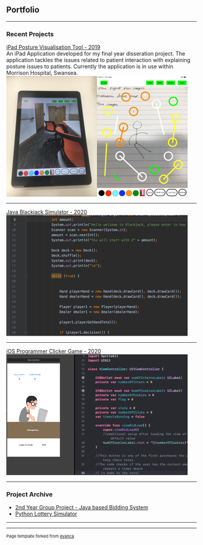 ## Portfolio

---

### Recent Projects

[iPad Posture Visualisation Tool - 2019](pdf/Dissertation.pdf)
<br>An iPad Application developed for my final year disseration project. The application tackles the issues related to patient interaction with explaining posture issues to patients. Currently the application is in use within Morrison Hospital, Swansea. 
<img src="images/app.png?raw=true"/>

---
[Java Blackjack Simulator - 2020 ](https://github.com/AlexW555/Blackjack-simulator)
<img src="images/java.png?raw=true"/>

---
[iOS Programmer Clicker Game  - 2020](https://github.com/AlexW555/Programmer-Clicker)
<img src="images/swift.png?raw=true"/>

---

### Project Archive

- [2nd Year Group Project - Java based Bidding System ](http://example.com/)
- [Python Lottery Simulator](https://github.com/AlexW555/Lottery-simulator)
---




---
<p style="font-size:11px">Page template forked from <a href="https://github.com/evanca/quick-portfolio">evanca</a></p>
<!-- Remove above link if you don't want to attibute -->
